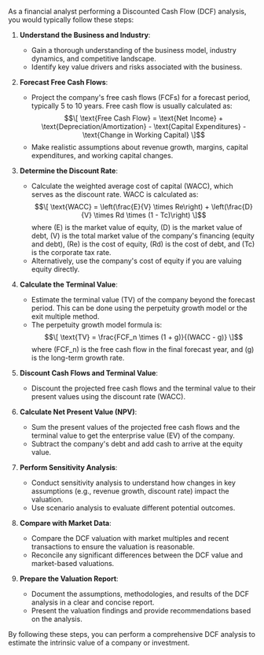 As a financial analyst performing a Discounted Cash Flow (DCF) analysis, you would typically follow these steps:

1. **Understand the Business and Industry**:
   - Gain a thorough understanding of the business model, industry dynamics, and competitive landscape.
   - Identify key value drivers and risks associated with the business.

2. **Forecast Free Cash Flows**:
   - Project the company's free cash flows (FCFs) for a forecast period, typically 5 to 10 years. Free cash flow is usually calculated as:
     $$\[
     \text{Free Cash Flow} = \text{Net Income} + \text{Depreciation/Amortization} - \text{Capital Expenditures} - \text{Change in Working Capital}
     \]$$
   - Make realistic assumptions about revenue growth, margins, capital expenditures, and working capital changes.

3. **Determine the Discount Rate**:
   - Calculate the weighted average cost of capital (WACC), which serves as the discount rate. WACC is calculated as:
     $$\[
     \text{WACC} = \left(\frac{E}{V} \times Re\right) + \left(\frac{D}{V} \times Rd \times (1 - Tc)\right)
     \]$$
     where \(E\) is the market value of equity, \(D\) is the market value of debt, \(V\) is the total market value of the company's financing (equity and debt), \(Re\) is the cost of equity, \(Rd\) is the cost of debt, and \(Tc\) is the corporate tax rate.
   - Alternatively, use the company's cost of equity if you are valuing equity directly.

4. **Calculate the Terminal Value**:
   - Estimate the terminal value (TV) of the company beyond the forecast period. This can be done using the perpetuity growth model or the exit multiple method.
   - The perpetuity growth model formula is:
     $$\[
     \text{TV} = \frac{FCF_n \times (1 + g)}{(WACC - g)}
     \]$$
     where \(FCF_n\) is the free cash flow in the final forecast year, and \(g\) is the long-term growth rate.

5. **Discount Cash Flows and Terminal Value**:
   - Discount the projected free cash flows and the terminal value to their present values using the discount rate (WACC).

6. **Calculate Net Present Value (NPV)**:
   - Sum the present values of the projected free cash flows and the terminal value to get the enterprise value (EV) of the company.
   - Subtract the company's debt and add cash to arrive at the equity value.

7. **Perform Sensitivity Analysis**:
   - Conduct sensitivity analysis to understand how changes in key assumptions (e.g., revenue growth, discount rate) impact the valuation.
   - Use scenario analysis to evaluate different potential outcomes.

8. **Compare with Market Data**:
   - Compare the DCF valuation with market multiples and recent transactions to ensure the valuation is reasonable.
   - Reconcile any significant differences between the DCF value and market-based valuations.

9. **Prepare the Valuation Report**:
   - Document the assumptions, methodologies, and results of the DCF analysis in a clear and concise report.
   - Present the valuation findings and provide recommendations based on the analysis.

By following these steps, you can perform a comprehensive DCF analysis to estimate the intrinsic value of a company or investment.
